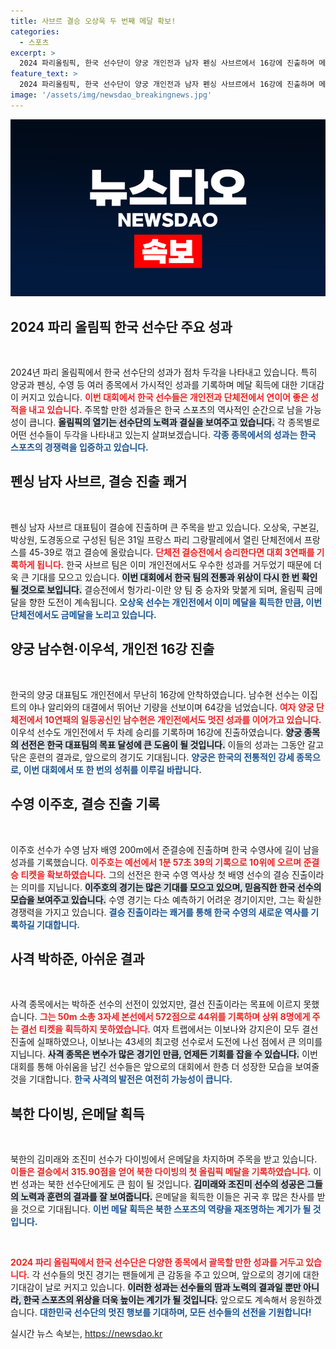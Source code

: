 ```yaml
---
title: 사브르 결승 오상욱 두 번째 메달 확보!
categories:
  - 스포츠
excerpt: >
  2024 파리올림픽, 한국 선수단이 양궁 개인전과 남자 펜싱 사브르에서 16강에 진출하며 메달 기대감을 높이고 있다. 특히 오상욱은 개인전 우승에 이어 단체전 결승 도전에 나선다! 클릭해서 더 자세한 소식 확인하세요!
feature_text: >
  2024 파리올림픽, 한국 선수단이 양궁 개인전과 남자 펜싱 사브르에서 16강에 진출하며 메달 기대감을 높이고 있다. 특히 오상욱은 개인전 우승에 이어 단체전 결승 도전에 나선다! 클릭해서 더 자세한 소식 확인하세요!
image: '/assets/img/newsdao_breakingnews.jpg'
---
```


<p><img src="/assets/img/newsdao_breakingnews.jpg" alt="firstkoreanews 속보" /></p>

<h2 data-ke-size="size26">2024 파리 올림픽 한국 선수단 주요 성과</h2>  

<p data-ke-size="size16">&nbsp;</p>  

<p>2024년 파리 올림픽에서 한국 선수단의 성과가 점차 두각을 나타내고 있습니다. 특히 양궁과 펜싱, 수영 등 여러 종목에서 가시적인 성과를 기록하며 메달 획득에 대한 기대감이 커지고 있습니다. <b><span style="color: #ee2323;">이번 대회에서 한국 선수들은 개인전과 단체전에서 연이어 좋은 성적을 내고 있습니다.</span></b> 주목할 만한 성과들은 한국 스포츠의 역사적인 순간으로 남을 가능성이 큽니다. <b><span style="background-color: #21538527;">올림픽의 열기는 선수단의 노력과 결실을 보여주고 있습니다.</span></b> 각 종목별로 어떤 선수들이 두각을 나타내고 있는지 살펴보겠습니다. <b><span style="color: #1a5490;">각종 종목에서의 성과는 한국 스포츠의 경쟁력을 입증하고 있습니다.</span></b></p>

<h2 data-ke-size="size26">펜싱 남자 사브르, 결승 진출 쾌거</h2>  

<p data-ke-size="size16">&nbsp;</p>  

<p>펜싱 남자 사브르 대표팀이 결승에 진출하며 큰 주목을 받고 있습니다. 오상욱, 구본길, 박상원, 도경동으로 구성된 팀은 31일 프랑스 파리 그랑팔레에서 열린 단체전에서 프랑스를 45-39로 꺾고 결승에 올랐습니다. <b><span style="color: #ee2323;">단체전 결승전에서 승리한다면 대회 3연패를 기록하게 됩니다.</span></b> 한국 사브르 팀은 이미 개인전에서도 우수한 성과를 거두었기 때문에 더욱 큰 기대를 모으고 있습니다. <b><span style="background-color: #21538527;">이번 대회에서 한국 팀의 전통과 위상이 다시 한 번 확인될 것으로 보입니다.</span></b> 결승전에서 헝가리-이란 양 팀 중 승자와 맞붙게 되며, 올림픽 금메달을 향한 도전이 계속됩니다. <b><span style="color: #1a5490;">오상욱 선수는 개인전에서 이미 메달을 획득한 만큼, 이번 단체전에서도 금메달을 노리고 있습니다.</span></b></p>

<h2 data-ke-size="size26">양궁 남수현·이우석, 개인전 16강 진출</h2>  

<p data-ke-size="size16">&nbsp;</p>  

<p>한국의 양궁 대표팀도 개인전에서 무난히 16강에 안착하였습니다. 남수현 선수는 이집트의 야나 알리와의 대결에서 뛰어난 기량을 선보이며 64강을 넘었습니다. <b><span style="color: #ee2323;">여자 양궁 단체전에서 10연패의 일등공신인 남수현은 개인전에서도 멋진 성과를 이어가고 있습니다.</span></b> 이우석 선수도 개인전에서 두 차례 승리를 기록하며 16강에 진출하였습니다. <b><span style="background-color: #21538527;">양궁 종목의 선전은 한국 대표팀의 목표 달성에 큰 도움이 될 것입니다.</span></b> 이들의 성과는 그동안 갈고닦은 훈련의 결과로, 앞으로의 경기도 기대됩니다. <b><span style="color: #1a5490;">양궁은 한국의 전통적인 강세 종목으로, 이번 대회에서 또 한 번의 성취를 이루길 바랍니다.</span></b></p>

<h2 data-ke-size="size26">수영 이주호, 결승 진출 기록</h2>  

<p data-ke-size="size16">&nbsp;</p>  

<p>이주호 선수가 수영 남자 배영 200m에서 준결승에 진출하며 한국 수영사에 길이 남을 성과를 기록했습니다. <b><span style="color: #ee2323;">이주호는 예선에서 1분 57초 39의 기록으로 10위에 오르며 준결승 티켓을 확보하였습니다.</span></b> 그의 선전은 한국 수영 역사상 첫 배영 선수의 결승 진출이라는 의미를 지닙니다. <b><span style="background-color: #21538527;">이주호의 경기는 많은 기대를 모으고 있으며, 믿음직한 한국 선수의 모습을 보여주고 있습니다.</span></b> 수영 경기는 다소 예측하기 어려운 경기이지만, 그는 확실한 경쟁력을 가지고 있습니다. <b><span style="color: #1a5490;">결승 진출이라는 쾌거를 통해 한국 수영의 새로운 역사를 기록하길 기대합니다.</span></b></p>

<h2 data-ke-size="size26">사격 박하준, 아쉬운 결과</h2>  

<p data-ke-size="size16">&nbsp;</p>  

<p>사격 종목에서는 박하준 선수의 선전이 있었지만, 결선 진출이라는 목표에 이르지 못했습니다. <b><span style="color: #ee2323;">그는 50m 소총 3자세 본선에서 572점으로 44위를 기록하며 상위 8명에게 주는 결선 티켓을 획득하지 못하였습니다.</span></b> 여자 트랩에서는 이보나와 강지은이 모두 결선 진출에 실패하였으나, 이보나는 43세의 최고령 선수로서 도전에 나선 점에서 큰 의미를 지닙니다. <b><span style="background-color: #21538527;">사격 종목은 변수가 많은 경기인 만큼, 언제든 기회를 잡을 수 있습니다.</span></b> 이번 대회를 통해 아쉬움을 남긴 선수들은 앞으로의 대회에서 한층 더 성장한 모습을 보여줄 것을 기대합니다. <b><span style="color: #1a5490;">한국 사격의 발전은 여전히 가능성이 큽니다.</span></b></p>

<h2 data-ke-size="size26">북한 다이빙, 은메달 획득</h2>  

<p data-ke-size="size16">&nbsp;</p>  

<p>북한의 김미래와 조진미 선수가 다이빙에서 은메달을 차지하며 주목을 받고 있습니다. <b><span style="color: #ee2323;">이들은 결승에서 315.90점을 얻어 북한 다이빙의 첫 올림픽 메달을 기록하였습니다.</span></b> 이번 성과는 북한 선수단에게도 큰 힘이 될 것입니다. <b><span style="background-color: #21538527;">김미래와 조진미 선수의 성공은 그들의 노력과 훈련의 결과를 잘 보여줍니다.</span></b> 은메달을 획득한 이들은 귀국 후 많은 찬사를 받을 것으로 기대됩니다. <b><span style="color: #1a5490;">이번 메달 획득은 북한 스포츠의 역량을 재조명하는 계기가 될 것입니다.</span></b></p>

<p data-ke-size="size16">&nbsp;</p>  

<p><b><span style="color: #ee2323;">2024 파리 올림픽에서 한국 선수단은 다양한 종목에서 괄목할 만한 성과를 거두고 있습니다.</span></b> 각 선수들의 멋진 경기는 팬들에게 큰 감동을 주고 있으며, 앞으로의 경기에 대한 기대감이 날로 커지고 있습니다. <b><span style="background-color: #21538527;">이러한 성과는 선수들의 땀과 노력의 결과일 뿐만 아니라, 한국 스포츠의 위상을 더욱 높이는 계기가 될 것입니다.</span></b> 앞으로도 계속해서 응원하겠습니다. <b><span style="color: #1a5490;">대한민국 선수단의 멋진 행보를 기대하며, 모든 선수들의 선전을 기원합니다!</span></b></p>
실시간 뉴스 속보는, <a href="https://newsdao.kr" rel="dofollow">https://newsdao.kr</a>



